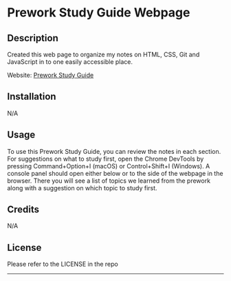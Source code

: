 # Prework Study Guide Webpage

## Description

Created this web page to organize my notes on HTML, CSS, Git and JavaScript in to one easily accessible place.

Website: [Prework Study Guide](https://pchandler858.github.io/prework-study-guide/)

## Installation

N/A

## Usage

To use this Prework Study Guide, you can review the notes in each section. For suggestions on what to study first, open the Chrome DevTools by pressing Command+Option+I (macOS) or Control+Shift+I (Windows). A console panel should open either below or to the side of the webpage in the browser. There you will see a list of topics we learned from the prework along with a suggestion on which topic to study first.

## Credits

N/A

## License

Please refer to the LICENSE in the repo

---
